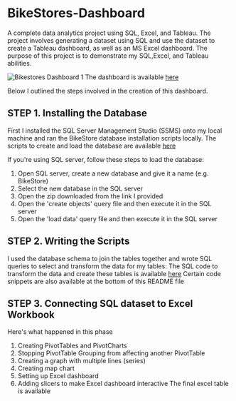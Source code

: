 # BikeStores-Dashboard
A complete data analytics project using SQL, Excel, and Tableau. The project involves generating  a dataset using SQL and use the dataset to create a Tableau dashboard, as well as an MS Excel dashboard.
The purpose of this project is to demonstrate my SQL,Excel, and Tableau abilities.

![Bikestores Dashboard 1](https://user-images.githubusercontent.com/76703169/220251306-2601e1b4-f7ab-467c-b3ac-d7d60df74960.png)
The dashboard is available [here](https://public.tableau.com/views/BikeStoresDashboard_16767919153100/Dashboard1?:language=en-US&:display_count=n&:origin=viz_share_link) 

Below I outlined the steps involved in the creation of this dashboard.
## STEP 1. Installing the Database
First I installed the SQL Server Management Studio (SSMS) onto my local machine and ran the BikeStore database installation scripts locally. The scripts to create and load the database are available [here](https://github.com/Emmanuel50-dev/BikeStores-Dashboard/blob/main/SQL-Server-Sample-Database.zip)

If you're using SQL server, follow these steps to load the database:

1. Open SQL server, create a new database and give it a name (e.g. BikeStore)
2. Select the new database in the SQL server
3. Open the zip downloaded from the link I provided 
4. Open the 'create objects' query file and then execute it in the SQL server
5. Open the 'load data' query file and then execute it in the SQL server


## STEP 2. Writing the Scripts
I used the database schema to join the tables together and wrote SQL queries to select and transform the data for my tables: The SQL code to transform the data and create these tables is available [here](https://github.com/Emmanuel50-dev/BikeStores-Dashboard/blob/main/SQLQuery1.sql) 
Certain code snippets are also available at the bottom of this README file

## STEP 3. Connecting SQL dataset to Excel Workbook
Here's what happened in this phase
1. Creating PivotTables and PivotCharts
2. Stopping PivotTable Grouping from affecting another PivotTable
3. Creating a graph with multiple lines (series)
4. Creating map chart
5. Setting up Excel dashboard
6. Adding slicers to make Excel dashboard interactive
The final excel table is available 


